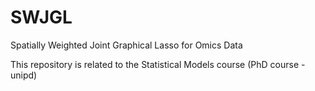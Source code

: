 # SWJGL
Spatially Weighted Joint Graphical Lasso for Omics Data 

This repository is related to the Statistical Models course (PhD course - unipd) 
